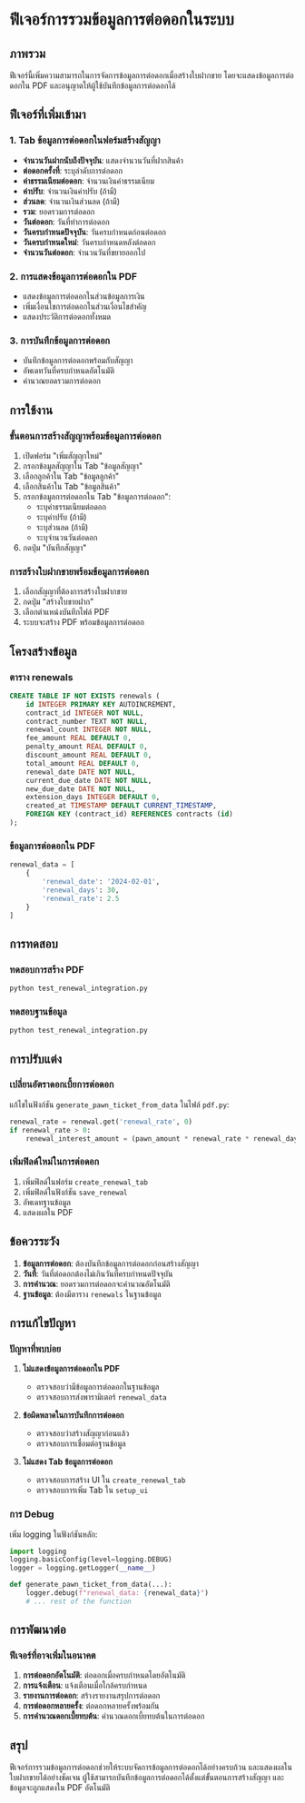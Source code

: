 # ฟีเจอร์การรวมข้อมูลการต่อดอกในระบบ

## ภาพรวม

ฟีเจอร์นี้เพิ่มความสามารถในการจัดการข้อมูลการต่อดอกเมื่อสร้างใบฝากขาย โดยจะแสดงข้อมูลการต่อดอกใน PDF และอนุญาตให้ผู้ใช้บันทึกข้อมูลการต่อดอกได้

## ฟีเจอร์ที่เพิ่มเข้ามา

### 1. Tab ข้อมูลการต่อดอกในฟอร์มสร้างสัญญา

- **จำนวนวันฝากนับถึงปัจจุบัน**: แสดงจำนวนวันที่ฝากสินค้า
- **ต่อดอกครั้งที่**: ระบุลำดับการต่อดอก
- **ค่าธรรมเนียมต่อดอก**: จำนวนเงินค่าธรรมเนียม
- **ค่าปรับ**: จำนวนเงินค่าปรับ (ถ้ามี)
- **ส่วนลด**: จำนวนเงินส่วนลด (ถ้ามี)
- **รวม**: ยอดรวมการต่อดอก
- **วันต่อดอก**: วันที่ทำการต่อดอก
- **วันครบกำหนดปัจจุบัน**: วันครบกำหนดก่อนต่อดอก
- **วันครบกำหนดใหม่**: วันครบกำหนดหลังต่อดอก
- **จำนวนวันต่อดอก**: จำนวนวันที่ขยายออกไป

### 2. การแสดงข้อมูลการต่อดอกใน PDF

- แสดงข้อมูลการต่อดอกในส่วนข้อมูลการเงิน
- เพิ่มเงื่อนไขการต่อดอกในส่วนเงื่อนไขสำคัญ
- แสดงประวัติการต่อดอกทั้งหมด

### 3. การบันทึกข้อมูลการต่อดอก

- บันทึกข้อมูลการต่อดอกพร้อมกับสัญญา
- อัพเดทวันที่ครบกำหนดอัตโนมัติ
- คำนวณยอดรวมการต่อดอก

## การใช้งาน

### ขั้นตอนการสร้างสัญญาพร้อมข้อมูลการต่อดอก

1. เปิดฟอร์ม "เพิ่มสัญญาใหม่"
2. กรอกข้อมูลสัญญาใน Tab "ข้อมูลสัญญา"
3. เลือกลูกค้าใน Tab "ข้อมูลลูกค้า"
4. เลือกสินค้าใน Tab "ข้อมูลสินค้า"
5. กรอกข้อมูลการต่อดอกใน Tab "ข้อมูลการต่อดอก":
   - ระบุค่าธรรมเนียมต่อดอก
   - ระบุค่าปรับ (ถ้ามี)
   - ระบุส่วนลด (ถ้ามี)
   - ระบุจำนวนวันต่อดอก
6. กดปุ่ม "บันทึกสัญญา"

### การสร้างใบฝากขายพร้อมข้อมูลการต่อดอก

1. เลือกสัญญาที่ต้องการสร้างใบฝากขาย
2. กดปุ่ม "สร้างใบขายฝาก"
3. เลือกตำแหน่งบันทึกไฟล์ PDF
4. ระบบจะสร้าง PDF พร้อมข้อมูลการต่อดอก

## โครงสร้างข้อมูล

### ตาราง renewals

```sql
CREATE TABLE IF NOT EXISTS renewals (
    id INTEGER PRIMARY KEY AUTOINCREMENT,
    contract_id INTEGER NOT NULL,
    contract_number TEXT NOT NULL,
    renewal_count INTEGER NOT NULL,
    fee_amount REAL DEFAULT 0,
    penalty_amount REAL DEFAULT 0,
    discount_amount REAL DEFAULT 0,
    total_amount REAL DEFAULT 0,
    renewal_date DATE NOT NULL,
    current_due_date DATE NOT NULL,
    new_due_date DATE NOT NULL,
    extension_days INTEGER DEFAULT 0,
    created_at TIMESTAMP DEFAULT CURRENT_TIMESTAMP,
    FOREIGN KEY (contract_id) REFERENCES contracts (id)
);
```

### ข้อมูลการต่อดอกใน PDF

```python
renewal_data = [
    {
        'renewal_date': '2024-02-01',
        'renewal_days': 30,
        'renewal_rate': 2.5
    }
]
```

## การทดสอบ

### ทดสอบการสร้าง PDF

```bash
python test_renewal_integration.py
```

### ทดสอบฐานข้อมูล

```bash
python test_renewal_integration.py
```

## การปรับแต่ง

### เปลี่ยนอัตราดอกเบี้ยการต่อดอก

แก้ไขในฟังก์ชัน `generate_pawn_ticket_from_data` ในไฟล์ `pdf.py`:

```python
renewal_rate = renewal.get('renewal_rate', 0)
if renewal_rate > 0:
    renewal_interest_amount = (pawn_amount * renewal_rate * renewal_days) / 36500
```

### เพิ่มฟิลด์ใหม่ในการต่อดอก

1. เพิ่มฟิลด์ในฟอร์ม `create_renewal_tab`
2. เพิ่มฟิลด์ในฟังก์ชัน `save_renewal`
3. อัพเดทฐานข้อมูล
4. แสดงผลใน PDF

## ข้อควรระวัง

1. **ข้อมูลการต่อดอก**: ต้องบันทึกข้อมูลการต่อดอกก่อนสร้างสัญญา
2. **วันที่**: วันที่ต่อดอกต้องไม่เกินวันที่ครบกำหนดปัจจุบัน
3. **การคำนวณ**: ยอดรวมการต่อดอกจะคำนวณอัตโนมัติ
4. **ฐานข้อมูล**: ต้องมีตาราง `renewals` ในฐานข้อมูล

## การแก้ไขปัญหา

### ปัญหาที่พบบ่อย

1. **ไม่แสดงข้อมูลการต่อดอกใน PDF**
   - ตรวจสอบว่ามีข้อมูลการต่อดอกในฐานข้อมูล
   - ตรวจสอบการส่งพารามิเตอร์ `renewal_data`

2. **ข้อผิดพลาดในการบันทึกการต่อดอก**
   - ตรวจสอบว่าสร้างสัญญาก่อนแล้ว
   - ตรวจสอบการเชื่อมต่อฐานข้อมูล

3. **ไม่แสดง Tab ข้อมูลการต่อดอก**
   - ตรวจสอบการสร้าง UI ใน `create_renewal_tab`
   - ตรวจสอบการเพิ่ม Tab ใน `setup_ui`

### การ Debug

เพิ่ม logging ในฟังก์ชันหลัก:

```python
import logging
logging.basicConfig(level=logging.DEBUG)
logger = logging.getLogger(__name__)

def generate_pawn_ticket_from_data(...):
    logger.debug(f"renewal_data: {renewal_data}")
    # ... rest of the function
```

## การพัฒนาต่อ

### ฟีเจอร์ที่อาจเพิ่มในอนาคต

1. **การต่อดอกอัตโนมัติ**: ต่อดอกเมื่อครบกำหนดโดยอัตโนมัติ
2. **การแจ้งเตือน**: แจ้งเตือนเมื่อใกล้ครบกำหนด
3. **รายงานการต่อดอก**: สร้างรายงานสรุปการต่อดอก
4. **การต่อดอกหลายครั้ง**: ต่อดอกหลายครั้งพร้อมกัน
5. **การคำนวณดอกเบี้ยทบต้น**: คำนวณดอกเบี้ยทบต้นในการต่อดอก

## สรุป

ฟีเจอร์การรวมข้อมูลการต่อดอกช่วยให้ระบบจัดการข้อมูลการต่อดอกได้อย่างครบถ้วน และแสดงผลในใบฝากขายได้อย่างชัดเจน ผู้ใช้สามารถบันทึกข้อมูลการต่อดอกได้ตั้งแต่ขั้นตอนการสร้างสัญญา และข้อมูลจะถูกแสดงใน PDF อัตโนมัติ
